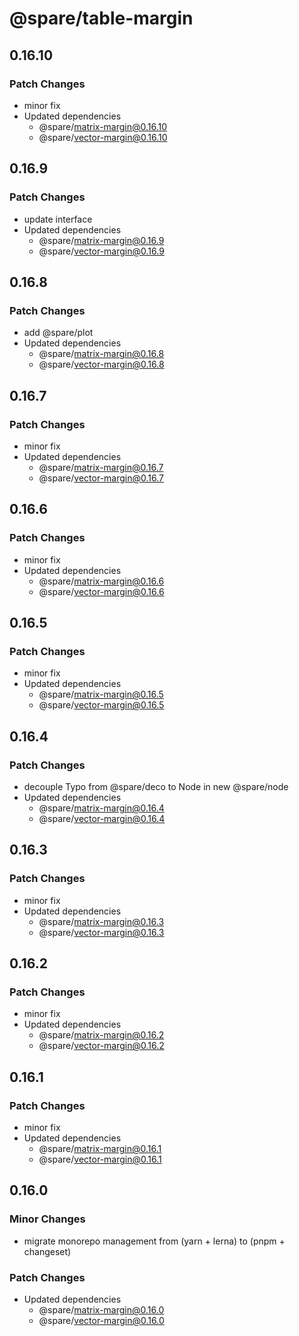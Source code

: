 # @spare/table-margin

## 0.16.10

### Patch Changes

- minor fix
- Updated dependencies
  - @spare/matrix-margin@0.16.10
  - @spare/vector-margin@0.16.10

## 0.16.9

### Patch Changes

- update interface
- Updated dependencies
  - @spare/matrix-margin@0.16.9
  - @spare/vector-margin@0.16.9

## 0.16.8

### Patch Changes

- add @spare/plot
- Updated dependencies
  - @spare/matrix-margin@0.16.8
  - @spare/vector-margin@0.16.8

## 0.16.7

### Patch Changes

- minor fix
- Updated dependencies
  - @spare/matrix-margin@0.16.7
  - @spare/vector-margin@0.16.7

## 0.16.6

### Patch Changes

- minor fix
- Updated dependencies
  - @spare/matrix-margin@0.16.6
  - @spare/vector-margin@0.16.6

## 0.16.5

### Patch Changes

- minor fix
- Updated dependencies
  - @spare/matrix-margin@0.16.5
  - @spare/vector-margin@0.16.5

## 0.16.4

### Patch Changes

- decouple Typo from @spare/deco to Node in new @spare/node
- Updated dependencies
  - @spare/matrix-margin@0.16.4
  - @spare/vector-margin@0.16.4

## 0.16.3

### Patch Changes

- minor fix
- Updated dependencies
  - @spare/matrix-margin@0.16.3
  - @spare/vector-margin@0.16.3

## 0.16.2

### Patch Changes

- minor fix
- Updated dependencies
  - @spare/matrix-margin@0.16.2
  - @spare/vector-margin@0.16.2

## 0.16.1

### Patch Changes

- minor fix
- Updated dependencies
  - @spare/matrix-margin@0.16.1
  - @spare/vector-margin@0.16.1

## 0.16.0

### Minor Changes

- migrate monorepo management from (yarn + lerna) to (pnpm + changeset)

### Patch Changes

- Updated dependencies
  - @spare/matrix-margin@0.16.0
  - @spare/vector-margin@0.16.0
